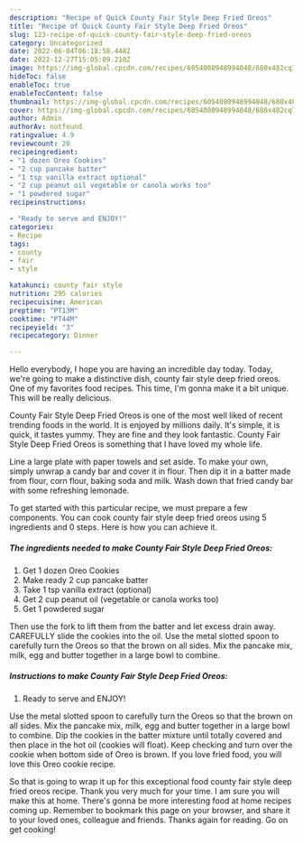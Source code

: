 ```yaml
---
description: "Recipe of Quick County Fair Style Deep Fried Oreos"
title: "Recipe of Quick County Fair Style Deep Fried Oreos"
slug: 123-recipe-of-quick-county-fair-style-deep-fried-oreos
category: Uncategorized
date: 2022-06-04T06:18:58.448Z
date: 2022-12-27T15:05:09.210Z
image: https://img-global.cpcdn.com/recipes/6054080948994048/680x482cq70/county-fair-style-deep-fried-oreos-recipe-main-photo.jpg
hideToc: false
enableToc: true
enableTocContent: false
thumbnail: https://img-global.cpcdn.com/recipes/6054080948994048/680x482cq70/county-fair-style-deep-fried-oreos-recipe-main-photo.jpg
cover: https://img-global.cpcdn.com/recipes/6054080948994048/680x482cq70/county-fair-style-deep-fried-oreos-recipe-main-photo.jpg
author: Admin
authorAv: notfound
ratingvalue: 4.9
reviewcount: 20
recipeingredient:
- "1 dozen Oreo Cookies"
- "2 cup pancake batter"
- "1 tsp vanilla extract optional"
- "2 cup peanut oil vegetable or canola works too"
- "1 powdered sugar"
recipeinstructions:

- "Ready to serve and ENJOY!"
categories:
- Recipe
tags:
- county
- fair
- style

katakunci: county fair style 
nutrition: 295 calories
recipecuisine: American
preptime: "PT13M"
cooktime: "PT44M"
recipeyield: "3"
recipecategory: Dinner

---
```



Hello everybody, I hope you are having an incredible day today. Today, we're going to make a distinctive dish, county fair style deep fried oreos. One of my favorites food recipes. This time, I'm gonna make it a bit unique. This will be really delicious.

County Fair Style Deep Fried Oreos is one of the most well liked of recent trending foods in the world. It is enjoyed by millions daily. It's simple, it is quick, it tastes yummy. They are fine and they look fantastic. County Fair Style Deep Fried Oreos is something that I have loved my whole life.

Line a large plate with paper towels and set aside. To make your own, simply unwrap a candy bar and cover it in flour. Then dip it in a batter made from flour, corn flour, baking soda and milk. Wash down that fried candy bar with some refreshing lemonade.


To get started with this particular recipe, we must prepare a few components. You can cook county fair style deep fried oreos using 5 ingredients and 0 steps. Here is how you can achieve it.

<!--inarticleads1-->

##### The ingredients needed to make County Fair Style Deep Fried Oreos:

1. Get 1 dozen Oreo Cookies
1. Make ready 2 cup pancake batter
1. Take 1 tsp vanilla extract (optional)
1. Get 2 cup peanut oil (vegetable or canola works too)
1. Get 1 powdered sugar


Then use the fork to lift them from the batter and let excess drain away. CAREFULLY slide the cookies into the oil. Use the metal slotted spoon to carefully turn the Oreos so that the brown on all sides. Mix the pancake mix, milk, egg and butter together in a large bowl to combine. 

<!--inarticleads2-->

##### Instructions to make County Fair Style Deep Fried Oreos:


1. Ready to serve and ENJOY!

Use the metal slotted spoon to carefully turn the Oreos so that the brown on all sides. Mix the pancake mix, milk, egg and butter together in a large bowl to combine. Dip the cookies in the batter mixture until totally covered and then place in the hot oil (cookies will float). Keep checking and turn over the cookie when bottom side of Oreo is brown. If you love fried food, you will love this Oreo cookie recipe. 

So that is going to wrap it up for this exceptional food county fair style deep fried oreos recipe. Thank you very much for your time. I am sure you will make this at home. There's gonna be more interesting food at home recipes coming up. Remember to bookmark this page on your browser, and share it to your loved ones, colleague and friends. Thanks again for reading. Go on get cooking!

